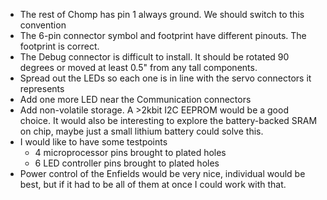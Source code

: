 * The rest of Chomp has pin 1 always ground. We should switch to this convention
* The 6-pin connector symbol and footprint have different pinouts. The footprint
    is correct.
* The Debug connector is difficult to install. It should be rotated 90 degrees
    or moved at least 0.5" from any tall components.
* Spread out the LEDs so each one is in line with the servo connectors it
    represents
* Add one more LED near the Communication connectors
* Add non-volatile storage. A >2kbit I2C EEPROM would be a good choice. It would
    also be interesting to explore the battery-backed SRAM on chip, maybe just a
    small lithium battery could solve this.
* I would like to have some testpoints
    * 4 microprocessor pins brought to plated holes
    * 6 LED controller pins brought to plated holes
* Power control of the Enfields would be very nice, individual would be best,
  but if it had to be all of them at once I could work with that.
